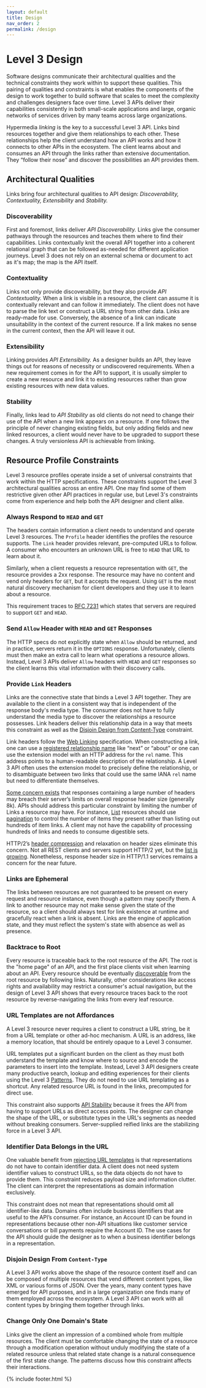 ```yaml
---
layout: default
title: Design
nav_order: 2
permalink: /design
---
```

# Level 3 Design

Software designs communicate their architectural qualities and the technical constraints they work within to support these qualities. This pairing of qualities and constraints is what enables the components of the design to work together to build software that scales to meet the complexity and challenges designers face over time. Level 3 APIs deliver their capabilities consistently in both small-scale applications and large, organic networks of services driven by many teams across large organizations.

Hypermedia _linking_ is the key to a successful Level 3 API. Links bind resources together and give them relationships to each other. These relationships help the client understand how an API works and how it connects to other APIs in the ecosystem. The client learns about and consumes an API through the links rather than extensive documentation. They “follow their nose” and discover the possibilities an API provides them.

## Architectural Qualities

Links bring four architectural qualities to API design: *Discoverability, Contextuality, Extensibility* and *Stability.*

### Discoverability

First and foremost, links deliver *API Discoverability.* Links give the consumer pathways through the resources and teaches them where to find their capabilities. Links contextually knit the overall API together into a coherent relational graph that can be followed as-needed for different application journeys. Level 3 does not rely on an external schema or document to act as it's map; the map is the API itself.

### Contextuality

Links not only provide discoverability, but they also provide *API Contextuality.* When a link is visible in a resource, the client can assume it is contextually relevant and can follow it immediately. The client does not have to parse the link text or construct a URL string from other data. Links are ready-made for use. Conversely, the absence of a link can indicate unsuitability in the context of the current resource. If a link makes no sense in the current context, then the API will leave it out.

### Extensibility

Linking provides *API Extensibility.* As a designer builds an API, they leave things out for reasons of necessity or undiscovered requirements. When a new requirement comes in for the API to support, it is usually simpler to create a new resource and link it to existing resources rather than grow existing resources with new data values.

### Stability

Finally, links lead to *API Stability* as old clients do not need to change their use of the API when a new link appears on a resource. If one follows the principle of never changing existing fields, but only adding fields and new linked resources, a client would never have to be upgraded to support these changes. A truly versionless API is achievable from linking.

## Resource Profile Constraints

Level 3 resource profiles operate inside a set of universal constraints that work within the HTTP specifications. These constraints support the Level 3 architectural qualities across an entire API. One may find some of them restrictive given other API practices in regular use, but Level 3's constraints come from experience and help both the API designer and client alike.

### Always Respond to `HEAD` and `GET`

The headers contain information a client needs to understand and operate Level 3 resources. The `Profile` header identifies the profiles the resource supports. The `Link` header provides relevant, pre-computed URLs to follow. A consumer who encounters an unknown URL is free to `HEAD` that URL to learn about it.

Similarly, when a client requests a resource representation with `GET`, the resource provides a 2xx response. The resource may have no content and vend only headers for `GET`, but it accepts the request. Using `GET` is the most natural discovery mechanism for client developers and they use it to learn about a resource.

This requirement traces to [RFC 7231](https://tools.ietf.org/html/rfc7231#section-4.1) which states that servers are required to support `GET` and `HEAD`.

### Send `Allow` Header with `HEAD` and `GET` Responses

The HTTP specs do not explicitly state when `Allow` should be returned, and in practice, servers return it in the `OPTIONS` response. Unfortunately, clients must then make an extra call to learn what operations a resource allows. Instead, Level 3 APIs deliver `Allow` headers with `HEAD` and `GET` responses so the client learns this vital information with their discovery calls.

### Provide `Link` Headers

Links are the connective state that binds a Level 3 API together. They are available to the client in a consistent way that is independent of the response body's media type. The consumer does not have to fully understand the media type to discover the relationships a resource possesses. Link headers deliver this relationship data in a way that meets this constraint as well as the [Disjoin Design from Content-Type](#disjoin-design-from-content-type) constraint.

Link headers follow the [Web Linking](https://tools.ietf.org/html/rfc8288) specification. When constructing a link, one can use a [registered relationship name](https://www.iana.org/assignments/link-relations/link-relations.xhtml) like “next” or “about” or one can use the extension model with an HTTP address for the `rel` name. This address points to a human-readable description of the relationship. A Level 3 API often uses the extension model to precisely define the relationship, or to disambiguate between two links that could use the same IANA `rel` name but need to differentiate themselves. 

[Some concern exists](https://maxchadwick.xyz/blog/http-response-header-size-limits) that responses containing a large number of headers may breach their server’s limits on overall response header size (generally 8k). APIs should address this particular constraint by limiting the number of Links a resource may have. For instance, [List](patterns/list.md) resources should use [pagination](patterns/list/pageable.md) to control the number of items they present rather than listing out hundreds of item links. A client may not have the capability of processing hundreds of links and needs to consume digestible sets.

HTTP/2’s [header compression](https://http2.github.io/http2-spec/compression.html) and relaxation on header sizes eliminate this concern. Not all REST clients and servers support HTTP/2 yet, but the [list is growing](https://github.com/http2/http2-spec/wiki/Implementations). Nonetheless, response header size in HTTP/1.1 services remains a concern for the near future.

### Links are Ephemeral

The links between resources are not guaranteed to be present on every request and resource instance, even though a pattern may specify them. A link to another resource may not make sense given the state of the resource, so a client should always test for link existence at runtime and gracefully react when a link is absent. Links are the engine of application state, and they must reflect the system's state with absence as well as presence. 

### Backtrace to Root

Every resource is traceable back to the root resource of the API. The root is the "home page" of an API, and the first place clients visit when learning about an API. Every resource should be eventually [discoverable](#discoverability) from the root resource by following links. Naturally, other considerations like access rights and availability may restrict a consumer's actual navigation, but the design of Level 3 API shows that every resource traces back to the root resource by reverse-navigating the links from every leaf resource.

### URL Templates are not Affordances

A Level 3 resource never requires a client to construct a URL string, be it from a URL template or other ad-hoc mechanism. A URL is an address, like a memory location, that should be entirely opaque to a Level 3 consumer.

URL templates put a significant burden on the client as they must both understand the template and know where to source and encode the parameters to insert into the template. Instead, Level 3 API designers create many productive search, lookup and editing experiences for their clients using the Level 3 [Patterns](patterns/patterns.md). They do not need to use URL templating as a shortcut. Any related resource URL is found in the links, precomputed for direct use.

This constraint also supports [API Stability](#stability) because it frees the API from having to support URLs as direct access points. The designer can change the shape of the URL, or substitute types in the URL's segments as needed without breaking consumers. Server-supplied reified links are the stabilizing force in a Level 3 API.

### Identifier Data Belongs in the URL

One valuable benefit from [rejecting URL templates](#url-templates-are-not-affordances) is that representations do not have to contain identifier data. A client does not need system identifier values to construct URLs, so the data objects do not have to provide them. This constraint reduces payload size and information clutter. The client can interpret the representations as domain information exclusively.

This constraint does not mean that representations should omit all identifier-like data. Domains often include business identifiers that are useful to the API’s consumer. For instance, an Account ID can be found in representations because other non-API situations like customer service conversations or bill payments require the Account ID. The use cases for the API should guide the designer as to when a business identifier belongs in a representation.

### Disjoin Design From `Content-Type`

A Level 3 API works above the shape of the resource content itself and can be composed of multiple resources that vend different content types, like XML or various forms of JSON. Over the years, many content types have emerged for API purposes, and in a large organization one finds many of them employed across the ecosystem. A Level 3 API can work with all content types by bringing them together through links.

### Change Only One Domain's State

Links give the client an impression of a combined whole from multiple resources. The client must be comfortable changing the state of a resource through a modification operation without unduly modifying the state of a related resource unless that related state change is a natural consequence of the first state change. The patterns discuss how this constraint affects their interactions.

{% include footer.html %}